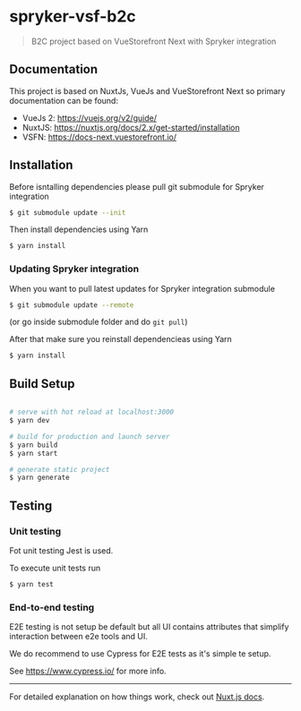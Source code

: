 # spryker-vsf-b2c

> B2C project based on VueStorefront Next with Spryker integration

## Documentation

This project is based on NuxtJs, VueJs and VueStorefront Next so primary documentation can be found:

- VueJs 2: https://vuejs.org/v2/guide/
- NuxtJS: https://nuxtjs.org/docs/2.x/get-started/installation
- VSFN: https://docs-next.vuestorefront.io/

## Installation

Before isntalling dependencies please pull git submodule for Spryker integration

```bash
$ git submodule update --init
```

Then install dependencies using Yarn

```bash
$ yarn install
```

### Updating Spryker integration

When you want to pull latest updates for Spryker integration submodule

```bash
$ git submodule update --remote
```

(or go inside submodule folder and do `git pull`)

After that make sure you reinstall dependencieas using Yarn

```bash
$ yarn install
```

## Build Setup

```bash

# serve with hot reload at localhost:3000
$ yarn dev

# build for production and launch server
$ yarn build
$ yarn start

# generate static project
$ yarn generate
```

## Testing

### Unit testing

Fot unit testing Jest is used.

To execute unit tests run

```bash
$ yarn test
```

### End-to-end testing

E2E testing is not setup be default but all UI contains attributes
that simplify interaction between e2e tools and UI.

We do recommend to use Cypress for E2E tests as it's simple te setup.

See https://www.cypress.io/ for more info.

---

For detailed explanation on how things work, check out [Nuxt.js docs](https://nuxtjs.org).
